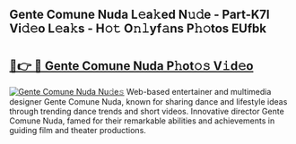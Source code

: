 ## Gente Comune Nuda L𝚎a𝚔ed N𝚞𝚍e - Part-K7l Vi𝚍𝚎o L𝚎a𝚔s - H𝚘𝚝 O𝚗𝚕yf𝚊ns P𝚑𝚘tos EUfbk

# <h2><a href="http://kfdfpom.oniu.top/?m=Gente+Comune+Nuda">🔗👉 🔴 Gente Comune Nuda P𝚑ot𝚘𝚜 V𝚒d𝚎o</a></h2>

[![Gente Comune Nuda Nu𝚍e𝚜](https://i.imgur.com/0qMVB7G.gif)](http://kfdfpom.oniu.top/?m=Gente+Comune+Nuda)
Web-based entertainer and multimedia designer Gente Comune Nuda, known for sharing dance and lifestyle ideas through trending dance trends and short videos. Innovative director Gente Comune Nuda, famed for their remarkable abilities and achievements in guiding film and theater productions.  
